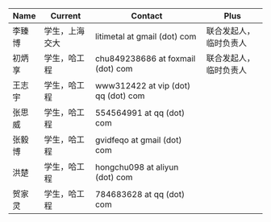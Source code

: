 |Name | Current | Contact |Plus|
|--------|----------|----------|-------|
|李臻博| 学生，上海交大|litimetal at gmail (dot) com|联合发起人，临时负责人
|初炳享| 学生，哈工程|chu849238686 at foxmail (dot) com|联合发起人，临时负责人
|王志宇| 学生，哈工程|www312422 at vip (dot) qq (dot) com|
|张思威| 学生，哈工程|554564991 at qq (dot) com|
|张毅博| 学生，哈工程|gvidfeqo at gmail (dot) com|
|洪楚| 学生，哈工程|hongchu098 at aliyun (dot) com|
|贺家灵| 学生，哈工程|784683628 at qq (dot) com|
